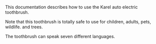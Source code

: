 This documentation describes how to use the Karel auto electric toothbrush.

Note that this toothbrush is totally safe to use for children, adults, pets, wildlife. and trees.

The toothbrush can speak seven different languages.